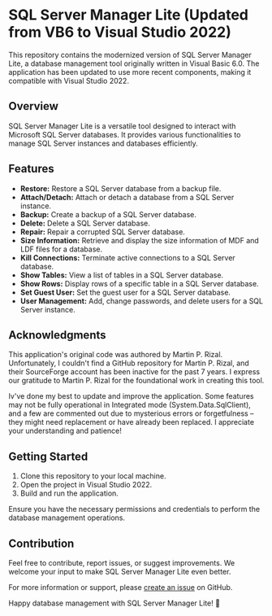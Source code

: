 # SQL Server Manager Lite (Updated from VB6 to Visual Studio 2022)

This repository contains the modernized version of SQL Server Manager Lite, a database management tool originally written in Visual Basic 6.0. The application has been updated to use more recent components, making it compatible with Visual Studio 2022.

## Overview

SQL Server Manager Lite is a versatile tool designed to interact with Microsoft SQL Server databases. It provides various functionalities to manage SQL Server instances and databases efficiently.

## Features

- **Restore:** Restore a SQL Server database from a backup file.
- **Attach/Detach:** Attach or detach a database from a SQL Server instance.
- **Backup:** Create a backup of a SQL Server database.
- **Delete:** Delete a SQL Server database.
- **Repair:** Repair a corrupted SQL Server database.
- **Size Information:** Retrieve and display the size information of MDF and LDF files for a database.
- **Kill Connections:** Terminate active connections to a SQL Server database.
- **Show Tables:** View a list of tables in a SQL Server database.
- **Show Rows:** Display rows of a specific table in a SQL Server database.
- **Set Guest User:** Set the guest user for a SQL Server database.
- **User Management:** Add, change passwords, and delete users for a SQL Server instance.


## Acknowledgments

This application's original code was authored by Martin P. Rizal. Unfortunately, I couldn't find a GitHub repository for Martin P. Rizal, and their SourceForge account has been inactive for the past 7 years. I express our gratitude to Martin P. Rizal for the foundational work in creating this tool.

Iv've done my best to update and improve the application. Some features may not be fully operational in Integrated mode (System.Data.SqlClient), and a few are commented out due to mysterious errors or forgetfulness – they might need replacement or have already been replaced. I appreciate your understanding and patience!

## Getting Started

1. Clone this repository to your local machine.
2. Open the project in Visual Studio 2022.
3. Build and run the application.

Ensure you have the necessary permissions and credentials to perform the database management operations.

## Contribution

Feel free to contribute, report issues, or suggest improvements. We welcome your input to make SQL Server Manager Lite even better.

For more information or support, please [create an issue](https://github.com/JoyangAR/SQL-Server-Manager-Lite/issues) on GitHub.

Happy database management with SQL Server Manager Lite! 🚀
